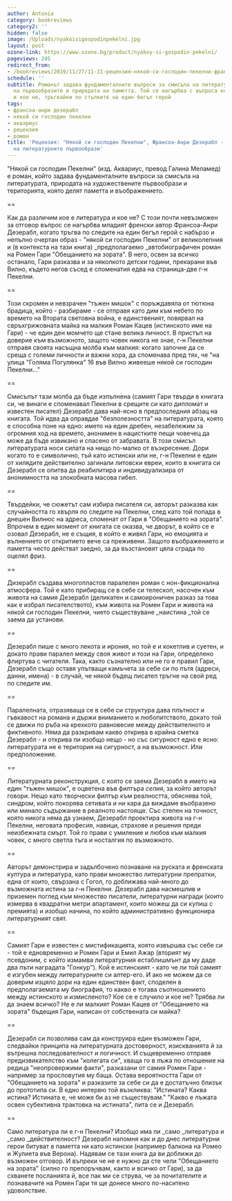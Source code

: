 ```yaml
---
author: Antonia
category: bookreviews
category2: ''
hidden: false
image: /Uploads/nyakoisigospodinpekelni.jpg
layout: post
ozone-link: https://www.ozone.bg/product/nyakoy-si-gospodin-pekelni/
pageviews: 245
redirect_from:
- /bookreviews/2019/11/27/11-31-рецензия-някой-си-господин-пекелни-франсоа-анри-дизерабл-по-следите-на-литературните-първообрази
schedule: ''
subtitle: Романът задава фундаменталните въпроси за смисъла на литературата, достоверността
  на първообразите и природата на паметта. Той се нагърбва с въпроса кое е литература
  и кое не, тръгвайки по стъпките на един бегъл герой
tags:
- франсоа-анри дезерабл
- някой си господин пекелни
- аквариус
- рецензия
- роман
title: 'Рецензия: "Някой си господин Пекелни", Франсоа-Анри Дeзерабл - по следите
  на литературните първообрази'
---
```


"Някой си господин Пекелни" (изд. Аквариус, превод Галина Меламед) е роман, който задава фундаменталните въпроси за смисъла на литературата, природата на художествените първообрази и територията, която делят паметта и въображението. 

\==

Как да различим кое е литература и кое не? С този почти невъзможен за отговор въпрос се нагърбва младият френски автор Франсоа-Анри Дeзерабл, когато тръгва по следите на един бегъл герой с набързо и непълно очертан образ - "някой си господин Пекелни" от великолепния и (в контекста на тази книга) _предполагаемо _автобиографичен роман на Ромен Гари "Обещанието на зората". В него, освен за всичко останало, Гари разказва и за няколкото детски години, прекарани във Вилно, където негов съсед е споменатия едва на страница-две г-н Пекелни. 

\==

Този скромен и невзрачен "тъжен мишок" с поръждавяла от тютюна брадица, който - разбираме - се отправя като дим към небето по времето на Втората световна война, е единственият, повярвал на свръхгрижовната майка на малкия Роман Кацев (истинското име на Гари) - че един ден момчето ще стане велика личност. В пристъп на доверие към възможното, защото човек никога не знае, г-н Пекелни отправя своята насъщна молба към малкия: когато започне да се среща с големи личности и важни хора, да споменава пред тях, че "на улица "Голяма Погулянка" 16 във Вилно живееше някой си господин Пекелни..." 

\==

Смисълът тази молба да бъде изпълнена (самият Гари твърди в книгата си, че винаги е споменавал Пекелни в срещите си като дипломат и известен писател) Дезерабл дава най-ясно в предпоследния абзац на книгата. Той идва да оправдае "безполезността" на литературата, която е способна поне на едно: името на един дребен, незабележим за огромния ход на времето, анонимен в нацистките пещи човечец да може да бъде извикано и спасено от забравата. В този смисъл литературата носи силата на нищо по-малко от възкресение. Дори когато то е символично, тъй като истински или не, г-н Пекелни е един от хилядите действително загинали литовски евреи, които в книгата си Дезерабл се опитва да реабилитира и индивидуализира от анонимността на злокобната масова гибел.

\==

Твърдейки, че сюжетът сам избира писателя си, авторът разказва как случайността го хвърля по следите на Пекелни, след като той попада в днешен Вилнюс на адреса, споменат от Гари в "Обещанието на зората".  Впрочем в един момент от книгата се оказва, че дворът, в който се е озовал Дезерабл, не е същия, в който е живял Гари, но емоцията и вълнението от откритието вече са преживени. Защото въображението и паметта често действат заедно, за да възстановят цяла сграда по оцелял фриз.

\==

Дизерабл създава многопластов паралелен роман с нон-фикционална атмосфера. Той е като прибиращ се в себе си телескоп, насочен към живота на самия Дезерабл (деликатен и самоироничен разказ за това как е избрал писателството), към живота на Ромен Гари и живота на някой си господин Пекелни, чието съществуване _наистина _той се заема да установи. 

\==

Дезерабл пише с много лекота и ирония, но той е и кокетлив и суетен, и докато прави паралел между своя живот и този на Гари, определено флиртува с читателя. Така, както съзнателно или не го е правил Гари, Дезерабл също оставя упътващи камъчета за себе си по пътя (адреси, данни, имена) - в случай, че някой бъдещ писател тръгне на свой ред по следите им. 

\==

Паралелната, отразяваща се в себе си структура дава плътност и гъвкавост на романа и държи вниманието и любопитството, докато той се движи по ръба на крехкото равновесие между действителното и фиктивното. Няма да разкривам какво открива в крайна сметка Дезерабл - и открива ли изобщо нещо - но със сигурност едно е ясно: литературата не е територия на сигурност, а на възможност. Или предположение.

\==

Литературната реконструкция, с която се заема Дезерабл в името на един "тъжен мишок", е оцветена във филтъра _сепия_, за който авторът говори. Нещо като творчески филтър към реалността, обяснява той, синдром, който покорява сетивата и ни кара да виждаме въобразено или минало съдържание в реалното настояще. Със степен на точност, която никога няма да узнаем, Дезерабл проектира живота на г-н Пекелни, неговата професия, навици, страхове и решения преди неизбежната смърт. Той го прави с умиление и любов към малкия човек, с много светла тъга и носталгия по възможното. 

\==

Авторът демонстрира и задълбочено познаване на руската и френската култура и литература, като прави множество литературни препратки, една от които, свързана с Гогол, го доближава най-много до възможната истина за г-н Пекелни. Дезерабл дава насмешлив и приземен поглед към множество писатели, литературни награди (които измерва в квадратни метри апартамент, които можеш да си купиш с премията) и изобщо начина, по който административно функционира литературният свят. 

\==

Самият Гари е известен с мистификацията, която извършва със себе си - той е едновременно и Ромен Гари и Емил Ажар (вторият му псевдоним, с който измамва литературния естаблишмънт да му даде два пъти наградата "Гонкур"). Кой е истинският - като че ли той самият е изгубен между литературните си алтер-его. И ако не можем да се доверим изцяло дори на един единствен факт, споделен в предполагаемата му биография, то какво е тогава съотношението между истинското и измисленото? Кое се е случило и кое не? Трябва ли да знаем всичко? Не е ли малкият Роман Кацев от "Обещанието на зората" бъдещия Гари, написан от собствената си майка?

\==

Дезерабл си позволява сам да конструира един възможен Гари, следвайки принципа на литературната достоверност, изискванията й за вътрешна последователност и логичност. И същевременно отправя предизвикателство към "колегата си", хваща го в лъжа по отношение на редица "неопровержими факти", разказани от самия Ромен Гари - например за прословутия му баща. Остава вероятността Гари от "Обещанието на зората" и разказите за себе си да е достатъчно близък до прототипа си. В едно интервю той възкликва: "Истината? Каква истина? Истината е, че може би аз не съществувам." "Какво е лъжата освен субективна трактовка на истината", пита се и Дезерабл.

\==

Само литература ли е г-н Пекелни? Изобщо има ли _само _литература и _само _действителност? Дезерабл напомня как и до днес литературни герои битуват в паметта ни като истински (например балкона на Ромео и Жулиета във Верона). Надявам се тази книга да ви доближи до възможен отговор. И въпреки че не е нужно да сте чели "Обещанието на зората" (силно го препоръчвам, както и всичко от Гари), за да схванете посланията й, все пак ми се струва, че за почитателите и познавачите на Ромен Гари тя ще донесе много по-наситено удоволствие.